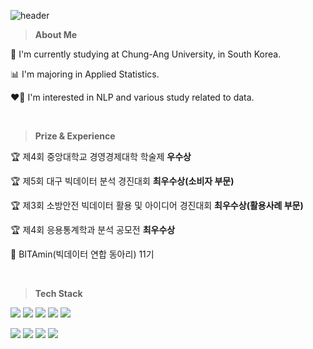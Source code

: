 ![header](https://capsule-render.vercel.app/api?type=waving&color=gradient&customColorList=4&height=150&section=header&text=TaeKwon%20You&fontSize=40&fontAlignY=30&fontAlign=20)

> **About Me**


🏫 I'm currently studying at Chung-Ang University, in South Korea.

📊 I'm majoring in Applied Statistics.

❤️‍🔥 I'm interested in NLP and various study related to data.

<br>

> **Prize & Experience**


🏆 제4회 중앙대학교 경영경제대학 학술제 **우수상**

🏆 제5회 대구 빅데이터 분석 경진대회 **최우수상(소비자 부문)**

🏆 제3회 소방안전 빅데이터 활용 및 아이디어 경진대회 **최우수상(활용사례 부문)**

🏆 제4회 응용통계학과 분석 공모전 **최우수상**

🍊 BITAmin(빅데이터 연합 동아리) 11기

<br>

> **Tech Stack**

<img src="https://img.shields.io/badge/Python-3776AB?logo=Python&logoColor=white"> <img src="https://img.shields.io/badge/Jupyter-F37626?logo=Jupyter&logoColor=white"> <img src="https://img.shields.io/badge/Visual Studio Code-007ACC?logo=Visual Studio Code&logoColor=white"> <img src="https://img.shields.io/badge/TensorFlow-FF6F00?style=flat&logo=TensorFlow&logoColor=white"/> <img src="https://img.shields.io/badge/PyTorch-EE4C2C?style=flat&logo=PyTorch&logoColor=white"/>

<img src="https://img.shields.io/badge/MySQL-4479A1?logo=MySQL&logoColor=white"> <img src="https://img.shields.io/badge/PostgreSQL-4169E1?logo=PostgreSQL&logoColor=white"> <img src="https://img.shields.io/badge/RStudio-75AADB?logo=RStudio&logoColor=white"> <img src="https://img.shields.io/badge/Tableau-E97627?logo=Tableau&logoColor=white">
